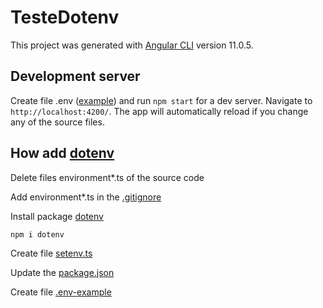 # TesteDotenv

This project was generated with [Angular CLI](https://github.com/angular/angular-cli) version 11.0.5.

## Development server

Create file .env ([example](https://github.com/anderson-sfoliveira/teste-dotenv/blob/main/.env-example)) and run `npm start` for a dev server. Navigate to `http://localhost:4200/`. The app will automatically reload if you change any of the source files.

## How add [dotenv](https://www.npmjs.com/package/dotenv)

Delete files environment*.ts of the source code

Add environment*.ts in the [.gitignore](https://github.com/anderson-sfoliveira/teste-dotenv/blob/main/.gitignore)

Install package [dotenv](https://www.npmjs.com/package/dotenv)

    npm i dotenv

Create file [setenv.ts](https://github.com/anderson-sfoliveira/teste-dotenv/blob/main/setenv.ts)

Update the [package.json](https://github.com/anderson-sfoliveira/teste-dotenv/blob/main/package.json)

Create file [.env-example](https://github.com/anderson-sfoliveira/teste-dotenv/blob/main/.env-example)
